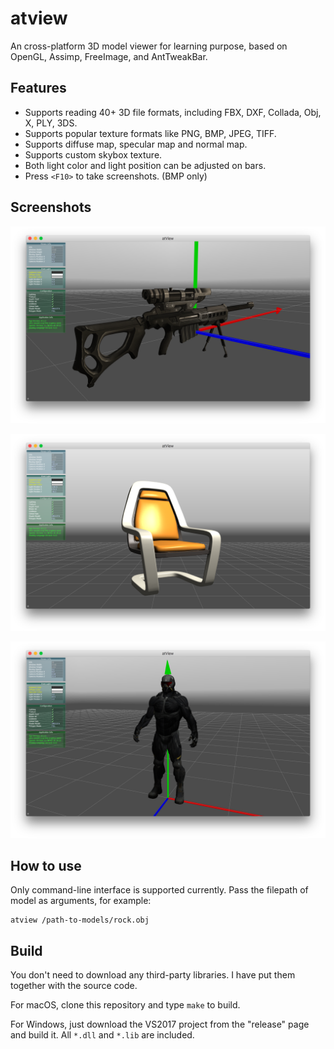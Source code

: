 # atview

An cross-platform 3D model viewer for learning purpose, based on OpenGL, Assimp, FreeImage, and AntTweakBar.

## Features

* Supports reading 40+ 3D file formats, including FBX, DXF, Collada, Obj, X, PLY, 3DS.
* Supports popular texture formats like PNG, BMP, JPEG, TIFF.
* Supports diffuse map, specular map and normal map.
* Supports custom skybox texture.
* Both light color and light position can be adjusted on bars.
* Press `<F10>` to take screenshots. (BMP only)

## Screenshots

![](screenshots/gun.png)

![](screenshots/chair.png)

![](screenshots/nanosuit.png)

## How to use

Only command-line interface is supported currently. Pass the filepath of model as arguments, for example:

```
atview /path-to-models/rock.obj
```

## Build

You don't need to download any third-party libraries. I have put them together with the source code.

For macOS, clone this repository and type `make` to build.

For Windows, just download the VS2017 project from the "release" page and build it. All `*.dll` and `*.lib` are included.
